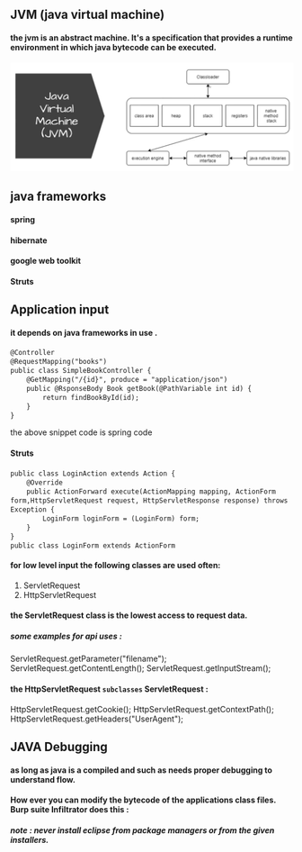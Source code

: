 ## JVM (java virtual machine)
#### the jvm is an abstract machine. It's a specification that provides a runtime environment in which java bytecode can be executed.


![](/statics/java-jvm.png)


## java frameworks 

#### spring
#### hibernate
#### google web toolkit 

#### Struts


## Application input 

#### it depends on java frameworks in use .

	@Controller 
	@RequestMapping("books")
	public class SimpleBookController {
		@GetMapping("/{id}", produce = "application/json")
		public @RsponseBody Book getBook(@PathVariable int id) {
			return findBookById(id);
		}
	}

the above snippet code is spring code 


#### Struts 

	public class LoginAction extends Action {
		@Override
		public ActionForward execute(ActionMapping mapping, ActionForm form,HttpServletRequest request, HttpServletResponse response) throws Exception {
			LoginForm loginForm = (LoginForm) form;
		}
	}
	public class LoginForm extends ActionForm


#### for low level input the following classes are used often:
1. ServletRequest
2. HttpServletRequest

#### the ServletRequest class is the lowest access to request data.
##### some examples for api uses :
ServletRequest.getParameter("filename");
ServletRequest.getContentLength();
ServletRequest.getInputStream();

#### the HttpServletRequest `subclasses` ServletRequest :

HttpServletRequest.getCookie();
HttpServletRequest.getContextPath();
HttpServletRequest.getHeaders("UserAgent");


## JAVA Debugging 

#### as long as java is a compiled and such as needs proper debugging to understand flow.

#### How ever you can modify the bytecode of the applications class files. Burp suite Infiltrator does this :

##### note : never install eclipse from package managers or from the given installers.
